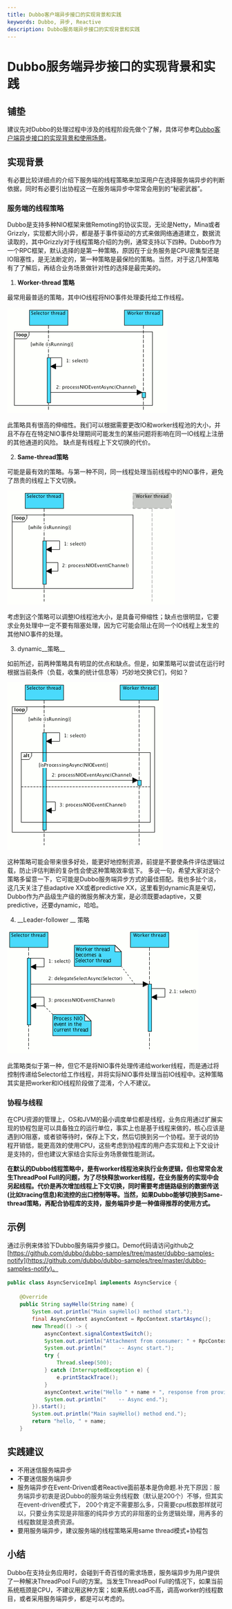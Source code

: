 ```yaml
---
title: Dubbo客户端异步接口的实现背景和实践
keywords: Dubbo, 异步, Reactive
description: Dubbo服务端异步接口的实现背景和实践
---
```


# Dubbo服务端异步接口的实现背景和实践

## 铺垫
建议先对Dubbo的处理过程中涉及的线程阶段先做个了解，具体可参考[Dubbo客户端异步接口的实现背景和使用场景](http://dubbo.apache.org/zh-cn/blog/dubboAsync_client.html)。

## 实现背景
有必要比较详细点的介绍下服务端的线程策略来加深用户在选择服务端异步的判断依据，同时有必要引出协程这一在服务端异步中常常会用到的“秘密武器”。

### 服务端的线程策略
Dubbo是支持多种NIO框架来做Remoting的协议实现，无论是Netty，Mina或者Grizzly，实现都大同小异，都是基于事件驱动的方式来做网络通道建立，数据流读取的，其中Grizzly对于线程策略介绍的为例，通常支持以下四种。Dubbo作为一个RPC框架，默认选择的是第一种策略，原因在于业务服务是CPU密集型还是IO阻塞性，是无法断定的，第一种策略是最保险的策略。当然，对于这几种策略有了了解后，再结合业务场景做针对性的选择是最完美的。
1. __Worker-thread
  策略__

最常用最普适的策略，其中IO线程将NIO事件处理委托给工作线程。



![workerthread-strategy.png | center | 371x244](../../img/blog/dubboasyn_server/1.png "")


此策略具有很高的伸缩性。我们可以根据需要更改IO和worker线程池的大小，并且不存在在特定NIO事件处理期间可能发生的某些问题将影响在同一IO线程上注册的其他通道的风险。
缺点是有线程上下文切换的代价。

2. __Same-thread策略__

可能是最有效的策略。与第一种不同，同一线程处理当前线程中的NIO事件，避免了昂贵的线程上下文切换。


![samethread-strategy.png | center | 389x264](../../img/blog/dubboasyn_server/2.png "")


考虑到这个策略可以调整IO线程池大小，是具备可伸缩性；缺点也很明显，它要求业务处理中一定不要有阻塞处理，因为它可能会阻止在同一个IO线程上发生的其他NIO事件的处理。

3. dynamic__策略__

如前所述，前两种策略具有明显的优点和缺点。但是，如果策略可以尝试在运行时根据当前条件（负载，收集的统计信息等）巧妙地交换它们，何如？


![dynamic-strategy.png | center | 361x387](../../img/blog/dubboasyn_server/3.png "")


这种策略可能会带来很多好处，能更好地控制资源，前提是不要使条件评估逻辑过载，防止评估判断的复杂性会使这种策略效率低下。
多说一句，希望大家对这个策略多留意一下，它可能是Dubbo服务端异步方式的最佳搭配。我也多扯个淡，这几天关注了些adaptive XX或者predictive XX，这里看到dynamic真是亲切，Dubbo作为产品级生产级的微服务解决方案，是必须既要adaptive，又要predictive，还要dynamic，哈哈。

4. __Leader-follower __
  策略



![leaderfollower-strategy.png | center | 443x286](../../img/blog/dubboasyn_server/4.png "")

此策略类似于第一种，但它不是将NIO事件处理传递给worker线程，而是通过将控制传递给Selector给工作线程，并将实际NIO事件处理当前IO线程中。这种策略其实是把worker和IO线程阶段做了混淆，个人不建议。
### 协程与线程
在CPU资源的管理上，OS和JVM的最小调度单位都是线程，业务应用通过扩展实现的协程包是可以具备独立的运行单位，事实上也是基于线程来做的，核心应该是遇到IO阻塞，或者锁等待时，保存上下文，然后切换到另一个协程。至于说的协程开销低，能更高效的使用CPU，这些考虑到协程库的用户态实现和上下文设计是支持的，但也建议大家结合实际业务场景做性能测试。

__在默认的Dubbo线程策略中，是有worker线程池来执行业务逻辑，但也常常会发生ThreadPool Full的问题，为了尽快释放worker线程，在业务服务的实现中会另起线程。代价是再次增加线程上下文切换，同时需要考虑链路级别的数据传送(比如tracing信息)和流控的出口控制等等。当然，如果Dubbo能够切换到Same-thread策略，再配合协程库的支持，服务端异步是一种值得推荐的使用方式。__

## 示例
通过示例来体验下Dubbo服务端异步接口。Demo代码请访问github之[https://github.com/dubbo/dubbo-samples/tree/master/dubbo-samples-notify](https://github.com/dubbo/dubbo-samples/tree/master/dubbo-samples-notify)。
```java
public class AsyncServiceImpl implements AsyncService {

    @Override
    public String sayHello(String name) {
        System.out.println("Main sayHello() method start.");
        final AsyncContext asyncContext = RpcContext.startAsync();
        new Thread(() -> {
            asyncContext.signalContextSwitch();
            System.out.println("Attachment from consumer: " + RpcContext.getContext().getAttachment("consumer-key1"));
            System.out.println("    -- Async start.");
            try {
                Thread.sleep(500);
            } catch (InterruptedException e) {
                e.printStackTrace();
            }
            asyncContext.write("Hello " + name + ", response from provider.");
            System.out.println("    -- Async end.");
        }).start();
        System.out.println("Main sayHello() method end.");
        return "hello, " + name;
    }

```
## 实践建议
* 不用迷信服务端异步
* 不要迷信服务端异步
* 服务端异步在Event-Driven或者Reactive面前基本是伪命题.<span data-type="color" style="color:rgb(36, 41, 46)"><span data-type="background" style="background-color:rgb(255, 255, 255)">补充下原因：服务端异步初衷是说Dubbo的服务端业务线程数（默认是200个）不够，但其实在event-driven模式下， 200个肯定不需要那么多，只需要cpu核数那样就可以，只要业务实现是非阻塞的纯异步方式的非阻塞的业务逻辑处理，用再多的线程数就是浪费资源。</span></span>
* 要用服务端异步，建议服务端的线程策略采用same thread模式+协程包

## 小结
Dubbo在支持业务应用时，会碰到千奇百怪的需求场景，服务端异步为用户提供了一种解决ThreadPool Full的方案。当发生ThreadPool Full的情况下，如果当前系统瓶颈是CPU，不建议用这种方案；如果系统Load不高，调高worker的线程数目，或者采用服务端异步，都是可以考虑的。